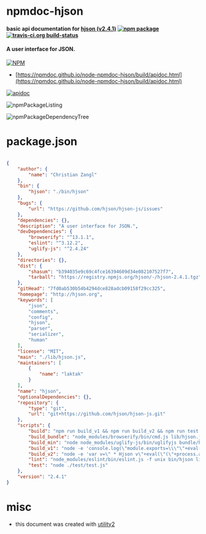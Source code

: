 # npmdoc-hjson

#### basic api documentation for  [hjson (v2.4.1)](http://hjson.org)  [![npm package](https://img.shields.io/npm/v/npmdoc-hjson.svg?style=flat-square)](https://www.npmjs.org/package/npmdoc-hjson) [![travis-ci.org build-status](https://api.travis-ci.org/npmdoc/node-npmdoc-hjson.svg)](https://travis-ci.org/npmdoc/node-npmdoc-hjson)

#### A user interface for JSON.

[![NPM](https://nodei.co/npm/hjson.png?downloads=true&downloadRank=true&stars=true)](https://www.npmjs.com/package/hjson)

- [https://npmdoc.github.io/node-npmdoc-hjson/build/apidoc.html](https://npmdoc.github.io/node-npmdoc-hjson/build/apidoc.html)

[![apidoc](https://npmdoc.github.io/node-npmdoc-hjson/build/screenCapture.buildCi.browser.%252Ftmp%252Fbuild%252Fapidoc.html.png)](https://npmdoc.github.io/node-npmdoc-hjson/build/apidoc.html)

![npmPackageListing](https://npmdoc.github.io/node-npmdoc-hjson/build/screenCapture.npmPackageListing.svg)

![npmPackageDependencyTree](https://npmdoc.github.io/node-npmdoc-hjson/build/screenCapture.npmPackageDependencyTree.svg)



# package.json

```json

{
    "author": {
        "name": "Christian Zangl"
    },
    "bin": {
        "hjson": "./bin/hjson"
    },
    "bugs": {
        "url": "https://github.com/hjson/hjson-js/issues"
    },
    "dependencies": {},
    "description": "A user interface for JSON.",
    "devDependencies": {
        "browserify": "^13.1.1",
        "eslint": "^3.12.2",
        "uglify-js": "^2.4.24"
    },
    "directories": {},
    "dist": {
        "shasum": "b394035e9c69c4fce16394609d34e082107527f7",
        "tarball": "https://registry.npmjs.org/hjson/-/hjson-2.4.1.tgz"
    },
    "gitHead": "7fd0ab530b54b4294dce828adcb09158f29cc325",
    "homepage": "http://hjson.org",
    "keywords": [
        "json",
        "comments",
        "config",
        "hjson",
        "parser",
        "serializer",
        "human"
    ],
    "license": "MIT",
    "main": "./lib/hjson.js",
    "maintainers": [
        {
            "name": "laktak"
        }
    ],
    "name": "hjson",
    "optionalDependencies": {},
    "repository": {
        "type": "git",
        "url": "git+https://github.com/hjson/hjson-js.git"
    },
    "scripts": {
        "build": "npm run build_v1 && npm run build_v2 && npm run test && npm run lint && npm run build_bundle && npm run build_min",
        "build_bundle": "node_modules/browserify/bin/cmd.js lib/hjson.js --ignore os -s Hjson -o bundle/hjson.js",
        "build_min": "node node_modules/uglify-js/bin/uglifyjs bundle/hjson.js --comments -c -m -o bundle/hjson.min.js",
        "build_v1": "node -e 'console.log(\"module.exports=\\\"\"+eval(\"(\"+process.argv[1]+\")\").version+\"\\\";\");' -- \"'cat package.json'\" > lib/hjson-version.js",
        "build_v2": "node -e 'var v=\" * Hjson v\"+eval(\"(\"+process.argv[1]+\")\").version; if (v!==process.argv[2]) throw new Error(\"ver\");' -- \"'cat package.json'\" \"'grep -E '\\* Hjson v.*$' lib/hjson.js'\"",
        "lint": "node_modules/eslint/bin/eslint.js -f unix bin/hjson lib/*.js",
        "test": "node ./test/test.js"
    },
    "version": "2.4.1"
}
```



# misc
- this document was created with [utility2](https://github.com/kaizhu256/node-utility2)
